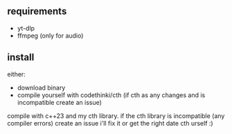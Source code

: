 ## requirements 
- yt-dlp
- ffmpeg (only for audio)

## install
either:
- download binary
- compile yourself with codethinki/cth (if cth as any changes and is incompatible create an issue)

compile with c++23 and my cth library.
  if the cth library is incompatible (any compiler errors) create an issue i'll fix it or get the right date cth urself :)


